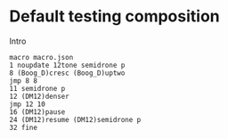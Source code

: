 # Default testing composition

Intro

``` composition
macro macro.json
1 noupdate 12tone semidrone p
8 (Boog_D)cresc (Boog_D)uptwo
jmp 8 8
11 semidrone p
12 (DM12)denser
jmp 12 10
16 (DM12)pause
24 (DM12)resume (DM12)semidrone p
32 fine
```